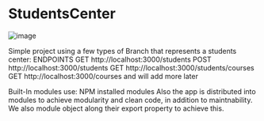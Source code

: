 # StudentsCenter
![image](https://github.com/faresrauf/StudentsCenter/assets/92755775/963439cd-60e3-476b-969d-afdb3c0655fd)

Simple project using a few types of Branch that represents a students center:
ENDPOINTS
GET http://localhost:3000/students
POST http://localhost:3000/students
GET http://localhost:3000/students/courses
GET http://localhost:3000/courses
and will add more later

Built-In modules use:
NPM installed modules
Also the app is distributed into modules to achieve modularity and clean code, in addition to maintnability. We also module object along their export property to achieve this.
